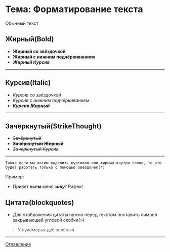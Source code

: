 # Тема: Форматирование текста
Обычный текст  
## Жирный(Bold)
- **Жирный со звёздочкой**  
- __Жирный с нижним подчёркиванием__  
- _**Жирный Курсив**_
************************************
## Курсив(Italic)
- *Курсив со звёздочкой*  
- _Курсив с нижним подчёркиванием_  
- **_Курсив Жирный_**
************************************
## Зачёркнутый(StrikeThought)
- ~~Зачёркнутый~~  
- **~~Зачёркнутый Жирный~~**  
- *~~Зачёркнутый Курсив~~*
************************************
    Также если мы хотим выделить курсивом или жирным внутри слова, то это будет работать только с помощью звёздочек(*)
Пример:  
- Пр*ив*ет в**с**е**м** меня з***ову***т Рафек!

## Цитата(blockquotes)
- Для отображения цитаты нужно перед текстом поставить символ закрывающей угловой скобки(>)
>У лукоморья дуб зелёный
***
[Оглавление](03_menu.md)